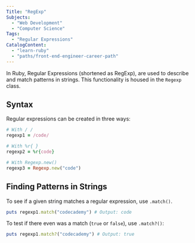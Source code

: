 ```yaml
---
Title: "RegExp"
Subjects:
  - "Web Development"
  - "Computer Science"
Tags: 
  - "Regular Expressions"
CatalogContent:
  - "learn-ruby"
  - "paths/front-end-engineer-career-path"
---
```


In Ruby, Regular Expressions (shortened as RegExp), are used to describe and match patterns in strings. This functionality is housed in the `Regexp` class. 

## Syntax 

Regular expressions can be created in three ways: 

```rb
# With / /
regexp1 = /code/

# With %r{ }
regexp2 = %r{code}

# With Regexp.new()
regexp3 = Regexp.new("code")
```

## Finding Patterns in Strings

To see if a given string matches a regular expression, use `.match()`. 

```rb
puts regexp1.match("codecademy") # Output: code
```

To test if there even was a match (`true` or `false`), use `.match?()`: 

```rb
puts regexp1.match?("codecademy") # Output: true
```
